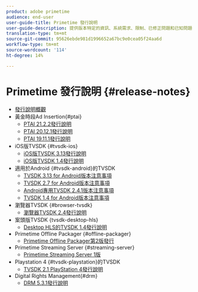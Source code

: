 ```yaml
---
product: adobe primetime
audience: end-user
user-guide-title: Primetime 發行說明
user-guide-description: 提供版本特定的資訊、系統需求、限制、已修正問題和已知問題。
translation-type: tm+mt
source-git-commit: 95626ebde981d1996652a67bc9e0cea05f24aa6d
workflow-type: tm+mt
source-wordcount: '114'
ht-degree: 14%

---
```



# Primetime 發行說明  {#release-notes}

+ [發行說明概觀](home.md)
+ 黃金時段Ad Insertion{#ptai}
   + [PTAI 21.2.2發行說明](ptai-21x-release-notes.md)
   + [PTAI 20.12.1發行說明](ptai-20x-release-notes.md)
   + [PTAI 19.11.1發行說明](ptai-19x-release-notes.md)
+ iOS版TVSDK {#tvsdk-ios}
   + [iOS版TVSDK 3.13發行說明](tvsdk-3x-ios.md)
   + [iOS版TVSDK 1.4發行說明](tvsdk-1-4-ios.md)
+ 適用於Android {#tvsdk-android}的TVSDK
   + [TVSDK 3.13 for Android版本注意事項](tvsdk-3x-android.md)
   + [TVSDK 2.7 for Android版本注意事項](tvsdk-27-android.md)
   + [Android專用TVSDK 2.4.1版本注意事項](tvsdk-24-android.md)
   + [TVSDK 1.4 for Android版本注意事項](tvsdk-1-4-android.md)
+ 瀏覽器TVSDK {#browser-tvsdk}
   + [瀏覽器TVSDK 2.4發行說明](tvsdk-24-browser.md)
+ 案頭版TVSDK {tvsdk-desktop-hls}
   + [Desktop HLS的TVSDK 1.4發行說明](tvsdk-1-4-desktop-hls.md)
+ Primetime Offline Packager {#offline-packager}
   + [Primetime Offline Packager第2版發行](offline-packager-2x-release-note.md)
+ Primetime Streaming Server {#streaming-server}
   + [Primetime Streaming Server 1版](primetime-streaming-server-1x.md)
+ Playstation 4 {#tvsdk-playstation}的TVSDK
   + [TVSDK 2.1 PlayStation 4發行說明](tvsdk-21-ps4.md)
+ Digital Rights Management{#drm}
   + [DRM 5.3.1發行說明](drm-531-release-notes.md)
